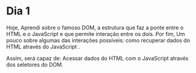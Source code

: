 # Dia 1

Hoje, Aprendi sobre o famoso DOM, a estrutura que faz a ponte entre o HTML e o JavaScript e que permite interação entre os dois. Por fim, Um pouco sobre algumas das interações possíveis: como recuperar dados do HTML através do JavaScript .

Assim, será capaz de:
Acessar dados do HTML com o JavaScript através dos seletores do DOM.

